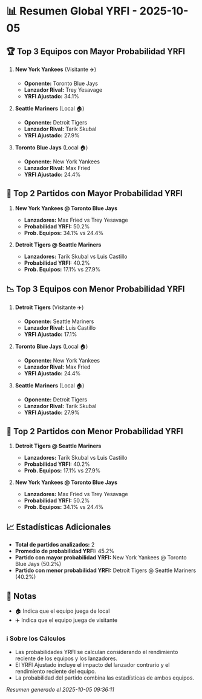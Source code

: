 # 📊 Resumen Global YRFI - 2025-10-05

## 🏆 Top 3 Equipos con Mayor Probabilidad YRFI

1. **New York Yankees** (Visitante ✈️)
   - **Oponente:** Toronto Blue Jays
   - **Lanzador Rival:** Trey Yesavage
   - **YRFI Ajustado:** 34.1%

2. **Seattle Mariners** (Local 🏠)
   - **Oponente:** Detroit Tigers
   - **Lanzador Rival:** Tarik Skubal
   - **YRFI Ajustado:** 27.9%

3. **Toronto Blue Jays** (Local 🏠)
   - **Oponente:** New York Yankees
   - **Lanzador Rival:** Max Fried
   - **YRFI Ajustado:** 24.4%

## 🎯 Top 2 Partidos con Mayor Probabilidad YRFI

1. **New York Yankees @ Toronto Blue Jays**
   - **Lanzadores:** Max Fried vs Trey Yesavage
   - **Probabilidad YRFI:** 50.2%
   - **Prob. Equipos:** 34.1% vs 24.4%

2. **Detroit Tigers @ Seattle Mariners**
   - **Lanzadores:** Tarik Skubal vs Luis Castillo
   - **Probabilidad YRFI:** 40.2%
   - **Prob. Equipos:** 17.1% vs 27.9%

## 📉 Top 3 Equipos con Menor Probabilidad YRFI

1. **Detroit Tigers** (Visitante ✈️)
   - **Oponente:** Seattle Mariners
   - **Lanzador Rival:** Luis Castillo
   - **YRFI Ajustado:** 17.1%

2. **Toronto Blue Jays** (Local 🏠)
   - **Oponente:** New York Yankees
   - **Lanzador Rival:** Max Fried
   - **YRFI Ajustado:** 24.4%

3. **Seattle Mariners** (Local 🏠)
   - **Oponente:** Detroit Tigers
   - **Lanzador Rival:** Tarik Skubal
   - **YRFI Ajustado:** 27.9%

## 🛑 Top 2 Partidos con Menor Probabilidad YRFI

1. **Detroit Tigers @ Seattle Mariners**
   - **Lanzadores:** Tarik Skubal vs Luis Castillo
   - **Probabilidad YRFI:** 40.2%
   - **Prob. Equipos:** 17.1% vs 27.9%

2. **New York Yankees @ Toronto Blue Jays**
   - **Lanzadores:** Max Fried vs Trey Yesavage
   - **Probabilidad YRFI:** 50.2%
   - **Prob. Equipos:** 34.1% vs 24.4%

## 📈 Estadísticas Adicionales

- **Total de partidos analizados:** 2
- **Promedio de probabilidad YRFI:** 45.2%
- **Partido con mayor probabilidad YRFI:** New York Yankees @ Toronto Blue Jays (50.2%)
- **Partido con menor probabilidad YRFI:** Detroit Tigers @ Seattle Mariners (40.2%)

## 📝 Notas

- 🏠 Indica que el equipo juega de local
- ✈️ Indica que el equipo juega de visitante

### ℹ️ Sobre los Cálculos
- Las probabilidades YRFI se calculan considerando el rendimiento reciente de los equipos y los lanzadores.
- El YRFI Ajustado incluye el impacto del lanzador contrario y el rendimiento reciente del equipo.
- La probabilidad del partido combina las estadísticas de ambos equipos.

*Resumen generado el 2025-10-05 09:36:11*